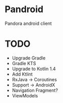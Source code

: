 # Pandroid
Pandora android client

# TODO
- Upgrade Gradle
- Gradle KTS
- Upgrade to Kotlin 1.4
- Add Ktlint
- RxJava -> Coroutines
- Support -> AndroidX
- Navigation Fragment?
- ViewModels